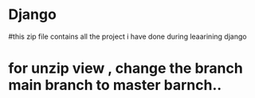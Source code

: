 # Django
#this zip file contains all the project i have done during leaarining django 
# for unzip view , change the branch main branch to master barnch..

